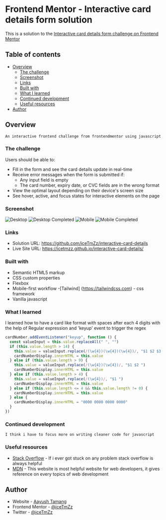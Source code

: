 # Frontend Mentor - Interactive card details form solution

This is a solution to the [Interactive card details form challenge on Frontend Mentor](/images/screenshots/desktop.png)

## Table of contents

- [Overview](#overview)
  - [The challenge](#the-challenge)
  - [Screenshot](#screenshot)
  - [Links](#links)
  - [Built with](#built-with)
  - [What I learned](#what-i-learned)
  - [Continued development](#continued-development)
  - [Useful resources](#useful-resources)
- [Author](#author)

## Overview

    An interactive frontend challenge from frontendmentor using javascript

### The challenge

Users should be able to:

- Fill in the form and see the card details update in real-time
- Receive error messages when the form is submitted if:
  - Any input field is empty
  - The card number, expiry date, or CVC fields are in the wrong format
- View the optimal layout depending on their device's screen size
- See hover, active, and focus states for interactive elements on the page

### Screenshot

![Desktop](./images/screenshots/desktop.png)
![Desktop Completed](./images/screenshots/desktop-completed.png)
![Mobile](./images/screenshots/mobile.png)
![Mobile Completed](./images/screenshots/mobile-completed.png)

### Links

- Solution URL: https://github.com/iceTmZz/interactive-card-details
- Live Site URL: https://icetmzz.github.io/interactive-card-details/

### Built with

- Semantic HTML5 markup
- CSS custom properties
- Flexbox
- Mobile-first workflow -[Tailwind] (https://tailwindcss.com) - css framework
- Vanilla javascript

### What I learned

I learned how to have a card like format with spaces after each 4 digits with the help of Regular expression and 'keyup' event to trigger the regex

```js
cardNumber.addEventListener("keyup", function () {
  const valueInput = this.value.replaceAll(" ", "")
  if (this.value.length > 14) {
    this.value = valueInput.replace(/(\w{4})(\w{4})(\w{4})/, "$1 $2 $3 ")
    cardNumberDisplay.innerHTML = this.value
  } else if (this.value.length > 9) {
    this.value = valueInput.replace(/(\w{4})(\w{4})/, "$1 $2 ")
    cardNumberDisplay.innerHTML = this.value
  } else if (this.value.length > 4) {
    this.value = valueInput.replace(/(\w{4})/, "$1 ")
    cardNumberDisplay.innerHTML = this.value
  } else if (this.value.length <= 4 && this.value.length != 0) {
    cardNumberDisplay.innerHTML = this.value
  } else {
    cardNumberDisplay.innerHTML = "0000 0000 0000 0000"
  }
})
```

### Continued development

    I think i have to focus more on writing cleaner code for javascript

### Useful resources

- [Stack Overflow](https://stackoverflow.com/) - If i ever got stuck on any problem stack overflow is always helpful
- [MDN](https://developer.mozilla.org/) - This website is most helpful website for web developers, it gives reference on every topics of web development

## Author

- Website - [Aayush Tamang](https://aayush-portfolio.vercel.app/)
- Frontend Mentor - [@iceTmZz](https://www.frontendmentor.io/profile/iceTmZz)
- Twitter - [@iceTmZz](https://www.twitter.com/iceTmZz)
